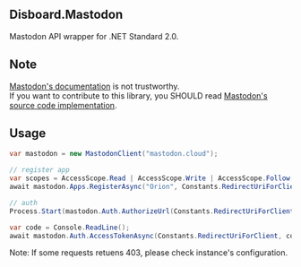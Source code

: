 ﻿Disboard.Mastodon
----

Mastodon API wrapper for .NET Standard 2.0.


## Note

[Mastodon's documentation](https://github.com/tootsuite/documentation) is not trustworthy.  
If you want to contribute to this library, you SHOULD read [Mastodon's source code implementation](https://github.com/tootsuite/mastodon).


## Usage

```csharp
var mastodon = new MastodonClient("mastodon.cloud");

// register app
var scopes = AccessScope.Read | AccessScope.Write | AccessScope.Follow;
await mastodon.Apps.RegisterAsync("Orion", Constants.RedirectUriForClient, scopes);

// auth
Process.Start(mastodon.Auth.AuthorizeUrl(Constants.RedirectUriForClient, scopes));

var code = Console.ReadLine();
await mastodon.Auth.AccessTokenAsync(Constants.RedirectUriForClient, code);
```

Note: If some requests retuens 403, please check instance's configuration.
